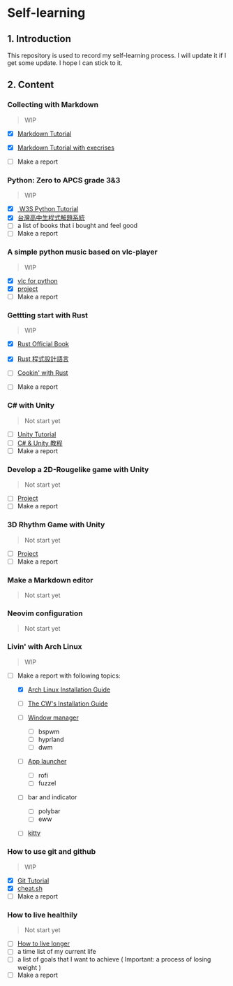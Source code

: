 # Self-learning

## 1. Introduction

This repository is used to record my self-learning process.
I will update it if I get some update.
I hope I can stick to it.

## 2. Content


###  Collecting with Markdown

> WIP

- [x] [Markdown Tutorial](https://markdown.tw/)
- [x] [Markdown Tutorial with execrises](https://www.markdowntutorial.com/zh-tw/)
- [ ] Make a report



###  Python: Zero to APCS grade 3&3

> WIP

- [x] [ W3S Python Tutorial](https://www.w3schools.com/python/default.asp)
- [x] [台灣高中生程式解題系統](https://zerojudge.tw/)
- [ ] a list of books that i bought and feel good
- [ ] Make a report

###  A simple python music based on vlc-player

> WIP

- [x] [vlc for python](https://pypi.org/project/python-vlc/)
- [x] [project](https://github.com/iceice666/kusa.player/tree/python)
- [ ] Make a report

###  Gettting start with Rust

> WIP

- [x] [Rust Official Book](https://doc.rust-lang.org/book/)
- [x] [Rust 程式設計語言](https://rust-lang.tw/book-tw/)
- [ ] [Cookin' with Rust](https://rust-lang-nursery.github.io/rust-cookbook/)
- [ ] Make a report


###  C# with Unity

> Not start yet

- [ ] [Unity Tutorial](https://learn.unity.com/)
- [ ] [C# & Unity 教程](https://www.bilibili.com/video/BV1PA411p7A6)
- [ ] Make a report

###  Develop a 2D-Rougelike game with Unity

> Not start yet

- [ ] [Project]()
- [ ] Make a report

###  3D Rhythm Game with Unity

> Not start yet


- [ ] [Project]()
- [ ] Make a report

### Make a Markdown editor

> Not start yet

### Neovim configuration

> Not start yet

### Livin' with Arch Linux

> WIP

- [ ] Make a report with following topics:
    - [x] [Arch Linux Installation Guide](https://wiki.archlinux.org/index.php/Installation_guide)
    - [ ] [The CW's Installation Guide](https://www.bilibili.com/video/BV11J411a7Tp/)
    - [ ] [Window manager](https://wiki.archlinux.org/index.php/Window_manager)
      - [ ] bspwm
      - [ ] hyprland
      - [ ] dwm
    - [ ] [App launcher](https://wiki.archlinux.org/index.php/List_of_applications/Utilities#Application_launchers)
      - [ ] rofi
      - [ ] fuzzel
    - [ ] bar and indicator
      - [ ] polybar
      - [ ] eww
    - [ ] [kitty](https://sw.kovidgoyal.net/kitty/)




### How to use git and github

> WIP

- [x] [Git Tutorial](https://git-scm.com/book/zh-tw/v2)
- [x] [cheat.sh](https://github.com/chubin/cheat.sh)
- [ ] Make a report

### How to live healthily

> Not start yet

- [ ] [How to live longer](https://github.com/geekan/HowToLiveLonger)
- [ ] a time list of my current life
- [ ] a list of goals that I want to achieve ( Important: a process of losing weight )
- [ ] Make a report